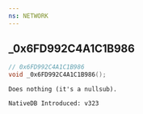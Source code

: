 ```yaml
---
ns: NETWORK
---
```

## _0x6FD992C4A1C1B986

```c
// 0x6FD992C4A1C1B986
void _0x6FD992C4A1C1B986();
```

```
Does nothing (it's a nullsub).

NativeDB Introduced: v323
```

